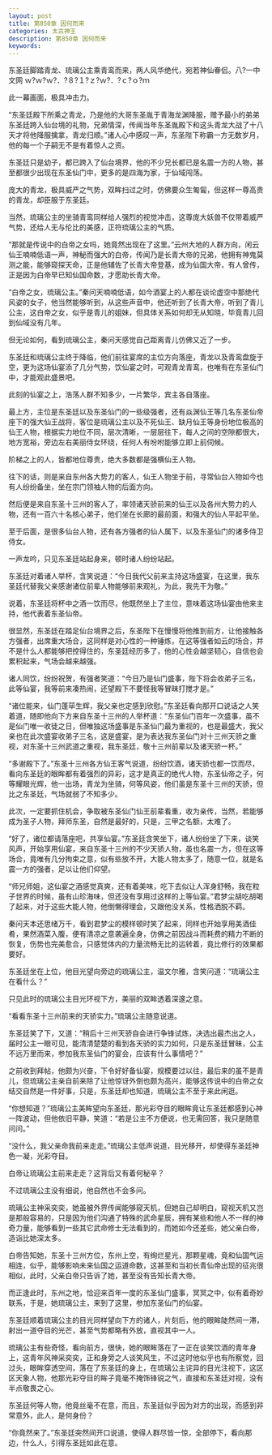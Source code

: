 ```yaml
---
layout: post
title: 第850章 因何而来
categories: 太古神王
description: 第850章 因何而来
keywords:
---
```


东圣廷脚踏青龙、琉璃公主乘青鸾而来，两人风华绝代，宛若神仙眷侣。八?一中文网   ｗ?ｗ?ｗ?．?８?１?ｚ?ｗ?．?ｃ?ｏ?ｍ

此一幕画面，极具冲击力。

“东圣廷殿下所乘之青龙，乃是他的大哥东圣胤于青海龙渊降服，赠予最小的弟弟东圣廷跨入仙台境的礼物，兄弟情深，传闻当年东圣胤殿下和这头青龙大战了十八天才将他降服擒拿，青龙归顺。”诸人心中感叹一声，东圣陛下称霸一方无数岁月，他的每一个子嗣无不是有着惊人之资。

东圣廷只是幼子，都已跨入了仙台境界，他的不少兄长都已是名震一方的人物，甚至都很少出现在东圣仙门中，更多的是四海为家，于仙域闯荡。

庞大的青龙，极具威严之气势，双眸扫过之时，仿佛要众生匍匐，但这样一尊高贵的青龙，却臣服于东圣廷。

当然，琉璃公主的坐骑青鸾同样给人强烈的视觉冲击，这尊庞大妖兽不仅带着威严气势，还给人无与伦比的美感，正符琉璃公主的气质。

“那就是传说中的白帝之女吗，她竟然出现在了这里。”云州大地的人群方向，闲云仙王喃喃低语一声，神秘而强大的白帝，传闻乃是长青大帝的兄弟，他拥有神鬼莫测之能，能够窥探天命，正是他辅佐了长青大帝登基，成为仙国大帝，有人曾传，正是因为白帝早已知仙国命数，才愿助长青大帝。

“白帝之女，琉璃公主。”秦问天喃喃低语，如今酒宴上的人都在谈论虚空中那绝代风姿的女子，他当然能够听到，从这些声音中，他还听到了长青大帝，听到了青儿公主，这白帝之女，似乎是青儿的姐妹，但具体关系如何却无从知晓，毕竟青儿回到仙域没有几年。

但无论如何，看到琉璃公主，秦问天感觉自己距离青儿仿佛又近了一步。

东圣廷和琉璃公主终于降临，他们前往宴席的主位方向落座，青龙以及青鸾盘旋于空，更为这场仙宴添了几分气势，饮仙宴之时，可观青龙青鸾，也唯有在东圣仙门中，才能观此盛景吧。

此刻的仙宴之上，浩荡人群不知多少，一片繁华，宾主各自落座。

最上方，主位是东圣廷以及东圣仙门的一些级强者，还有焱渊仙王等几名东圣仙帝座下的强大仙王战将，客位是琉璃公主以及不死仙王、缺月仙王等身份地位极高的仙王人物，根据实力地位不同，层次清晰，一层层往下，每人之间的空隙都很大，地方宽裕，旁边左右美丽侍女环绕，任何人有吩咐能够立即上前伺候。

阶梯之上的人，皆都地位尊贵，绝大多数都是强横仙王人物。

往下的话，则是来自东州各大势力的客人，仙王人物坐于前，寻常仙台人物如今也有人纷纷备坐，坐在宗门领袖人物的后面方向。

然后便是来自东圣十三州的客人了，率领诸天骄前来的仙王以及各州大势力的人物，还有一百六十名核心弟子，他们坐在长廊的最前面，和强大的仙人平起平坐。

至于后面，是很多仙台人物，还有各方强者的仙人属下，以及东圣仙门的诸多侍卫侍女。

一声龙吟，只见东圣廷站起身来，顿时诸人纷纷站起。

东圣廷对着诸人举杯，含笑说道：“今日我代父前来主持这场盛宴，在这里，我东圣廷代替我父亲感谢诸位前辈人物能够前来观礼，为此，我先干为敬。”

说着，东圣廷将杯中之酒一饮而尽，他既然坐上了主位，意味着这场仙宴由他来主持，他代表着东圣仙帝。

很显然，东圣廷在踏足仙台境界之后，东圣陛下在慢慢将他推到前方，让他接触各方强者，出席重大场合，这同样是对心性的一种锤炼，在这等强者如云的场合，并不是什么人都能够把控得住的，东圣廷经历多了，他的心性会越坚韧心，自信也会累积起来，气场会越来越强。

诸人同饮，纷纷祝贺，有强者笑道：“今日乃是仙门盛事，陛下将会收弟子三名，此等仙宴，我等前来凑热闹，还望殿下不要怪我等冒昧打搅才是。”

“诸位能来，仙门蓬荜生辉，我父亲也定感到欣慰。”东圣廷看向那开口说话之人笑着道，随即他向下方来自东圣十三州的人举杯道：“东圣仙门百年一次盛事，虽不是仙门唯一收徒之日，但唯独这场盛事是东圣仙门最为重视的，也是最盛大，我父亲也在此次盛宴收弟子三名，这是盛宴，是为表达我东圣仙门对十三州天骄之重视，对东圣十三州武道之重视，我东圣廷，敬十三州前辈以及诸天骄一杯。”

“多谢殿下了。”东圣十三州各方仙王客气说道，纷纷饮酒，诸天骄也都一饮而尽，看向东圣廷的眼眸都有着强烈的异彩，这才是真正的绝代人物，东圣仙帝之子，何等耀眼光辉，他一出场，青龙为坐骑，何等风姿，他们虽是东圣十三州的天骄，但比之东圣廷，气场就弱了不知多少。

此次，一定要抓住机会，争取被东圣仙门仙王前辈看重，收为亲传，当然，若能够成为圣子人物，拜师东圣，自然是最好的，只是，三甲之名额，太难了。

“好了，诸位都请落座吧，共享仙宴。”东圣廷含笑坐下，诸人纷纷坐了下来，谈笑风声，开始享用仙宴，来自东圣十三州的不少天骄人物，虽也名震一方，但在这等场合，竟唯有几分拘束之意，似有些放不开，大能人物太多了，随意一位，就是名震一方的强者，足以让他们仰望。

“师兄师姐，这仙宴之酒感觉真爽，还有着美味，吃下去似让人浑身舒畅，我在粒子世界的时候，虽有山珍海味，但还没有享用过这样的上等仙宴。”君梦尘胡吃胡喝了起来，对于这些大能人物，他倒懒得理会，又跟他没关系，性格洒脱不羁。

秦问天本还思绪万千，看到君梦尘的模样顿时笑了起来，同样也开始享用美酒佳肴，果然酒菜入腹，便有清凉之意袭遍全身，仿佛之前因战斗而耗费的精力不断的恢复，伤势也完美愈合，只感觉体内的力量流畅无比的运转着，竟比修行的效果都要好。

东圣廷坐在上位，他目光望向旁边的琉璃公主，温文尔雅，含笑问道：“琉璃公主在看什么？”

只见此时的琉璃公主目光环视下方，美丽的双眸透着深邃之意。

“看看东圣十三州前来的天骄实力。”琉璃公主随意说道。

东圣廷笑了下，又道：“稍后十三州天骄自会进行争锋试炼，决选出最杰出之人，届时公主一眼可见，能清清楚楚的看到各天骄的实力如何，只是东圣廷冒昧，公主不远万里而来，参加我东圣仙门的宴会，应该有什么事情吧？”

之前收到拜帖，他颇为兴奋，下令好好备仙宴，规模要过以往，最后来的虽不是青儿，但琉璃公主亲自前来除了让他惊讶外倒也颇为高兴，能够这传说中的白帝之女结交自然是一件好事，只是，东圣廷却也知道，琉璃公主不至于来此闲逛。

“你想知道？”琉璃公主美眸望向东圣廷，那光彩夺目的眼眸竟让东圣廷都感到心神一阵波动，但他依旧平静，笑道：“若是公主不方便说，也无需回答，我只是随意问问。”

“没什么，我父亲命我前来走走。”琉璃公主低声说道，目光移开，却使得东圣廷神色一凝，光彩夺目。

白帝让琉璃公主前来走走？这背后又有着何秘辛？

不过琉璃公主没有细说，他自然也不会多问。

琉璃公主神采奕奕，她虽被外界传闻能够窥天机，但她自己却明白，窥视天机又岂是那般容易的，只是因为他们沟通了特殊的武命星辰，拥有某些和他人不一样的神奇力量，能够看到一些其它武命修士无法看到的，而她如今还差些，她父亲白帝，造诣比她深太多。

白帝告知她，东圣十三州方位，东州上空，有绚烂星光，那颗星魂，竟和仙国气运相连，似乎，能够影响未来仙国之运道命数，这甚至和当初长青仙帝出现的征兆很相似，此时，父亲白帝只告诉了她，甚至没有告知长青大帝。

而正逢此时，东州之地，恰迎来百年一度的东圣仙门盛事，冥冥之中，似有着奇妙联系，于是，她琉璃公主，来到了这里，参加东圣仙门的仙宴。

东圣廷顺着琉璃公主的目光同样望向下方的诸人，片刻后，他的眼眸陡然间一滞，射出一道夺目的光芒，甚至气势都略有外放，直视其中一人。

琉璃公主有些奇怪，看向前方，很快，她的眼眸落在了一正在谈笑饮酒的青年身上，这青年风神采奕奕，正和身旁之人谈笑风生，不过这时他似乎也有所察觉，回过头，眼眸穿透空间，落在了东圣廷的身上，在琉璃公主诧异的目光注视下，这区区天象人物，他那光彩夺目的眸子竟毫不掩饰锋锐之气，直接和东圣廷对视，没有半点敬畏之心。

东圣廷何等人物，他竟丝毫不在意，而且，东圣廷似乎因为对方的出现，而感到非常意外，此人，是何身份？

“你竟然来了。”东圣廷突然间开口说道，使得人群尽皆一惊，全部停下，看向那边，什么人，引得东圣廷如此在意。
